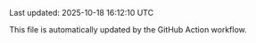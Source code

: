 Last updated: 2025-10-18 16:12:10 UTC

This file is automatically updated by the GitHub Action workflow.
